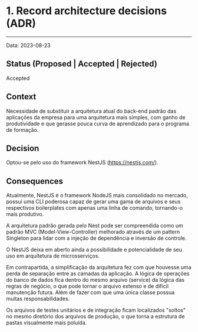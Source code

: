 # 1. Record architecture decisions (ADR)
---

Data: 2023-08-23

## Status (Proposed | Accepted | Rejected)

Accepted

## Context

Necessidade de substituir a arquitetura atual do back-end padrão das aplicações da empresa para uma arquitetura mais simples, com ganho de produtividade e que gerasse pouca curva de aprendizado para o programa de formação.

## Decision

Optou-se pelo uso do framework NestJS (https://nestjs.com/).

## Consequences

Atualmente, NestJS é o framework NodeJS mais consolidado no mercado, possui uma CLI poderosa capaz de gerar uma gama de arquivos e seus respectivos boilerplates com apenas uma linha de comando, tornando-o mais produtivo.

A arquitetura padrão gerada pelo Nest pode ser compreendida como um padrão MVC (Model-View-Controller) melhorado através de um pattern Singleton para lidar com a injeção de dependência e inversão de controle.

O NestJS deixa em aberto ainda a possibilidade e potencialidade de seu uso em arquitetura de microsserviços.

Em contrapartida, a simplificação da arquitetura fez com que houvesse uma perda de separação entre as camadas da aplicação.
A lógica de operações do banco de dados fica dentro do mesmo arquivo (service) da lógica das regras de negócio, o que pode tornar o arquivo extenso e de difícil manutenção futura. Além de fazer com que uma única classe possua muitas responsabilidades.

Os arquivos de testes unitários e de integração ficam localizados "soltos" no mesmo diretório dos arquivos de produção, o que torna a estrutura de pastas visualmente mais poluída.


